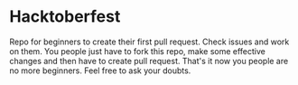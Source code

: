 # Hacktoberfest
Repo for beginners to create their first pull request.
Check issues and work on them.
You people just have to fork this repo, make some effective changes and then have to create pull request.
That's it now you people are no more beginners.
Feel free to ask your doubts. 
